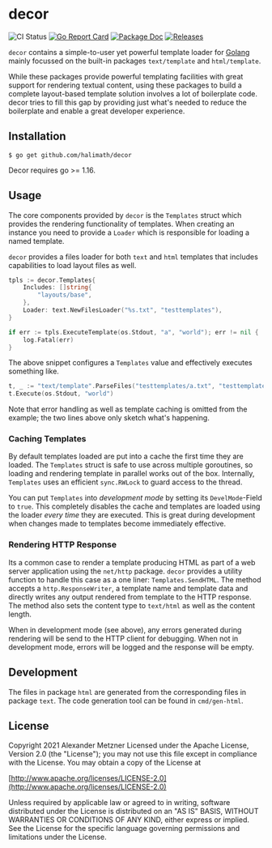 # decor

![CI Status][ci-img-url] [![Go Report Card][go-report-card-img-url]][go-report-card-url] [![Package Doc][package-doc-img-url]][package-doc-url] [![Releases][release-img-url]][release-url]

`decor` contains a simple-to-user yet powerful template loader
for [Golang](https://golang.org) mainly focussed on the built-in 
packages `text/template` and `html/template`.

While these packages provide powerful templating facilities with
great support for rendering textual content, using these packages
to build a complete layout-based template solution involves a lot
of boilerplate code. decor tries to fill this gap by providing just
what's needed to reduce the boilerplate and enable a great developer
experience.

## Installation

```
$ go get github.com/halimath/decor
```

Decor requires go >= 1.16.

## Usage

The core components provided by `decor` is the `Templates` struct which
provides the rendering functionality of templates. When creating an instance
you need to provide a `Loader` which is responsible for loading a named template.

`decor` provides a files loader for both `text` and `html` templates that includes
capabilities to load layout files as well.

```go
tpls := decor.Templates{
    Includes: []string{
        "layouts/base",
    },
    Loader: text.NewFilesLoader("%s.txt", "testtemplates"),
}

if err := tpls.ExecuteTemplate(os.Stdout, "a", "world"); err != nil {
    log.Fatal(err)
}
```

The above snippet configures a `Templates` value and effectively executes something like.

```go
t, _ := "text/template".ParseFiles("testtemplates/a.txt", "testtemplates/layouts/base.txt")
t.Execute(os.Stdout, "world")
```

Note that error handling as well as template caching is omitted from the example; the two lines above
only sketch what's happening.

### Caching Templates

By default templates loaded are put into a cache the first time they are loaded. The `Templates` struct
is safe to use across multiple goroutines, so loading and rendering template in parallel works out of the
box. Internally, `Templates` uses an efficient `sync.RWLock` to guard access to the thread.

You can put `Templates` into _development mode_ by setting its `DevelMode`-Field to `true`. This 
completely disables the cache and templates are loaded using the loader _every time_ they are executed. 
This is great during development when changes made to templates become immediately effective.

### Rendering HTTP Response

Its a common case to render a template producing HTML as part of a web server application using the 
`net/http` package. `decor` provides a utility function to handle this case as a one liner:
`Templates.SendHTML`. The method accepts a `http.ResponseWriter`, a template name and template data
and directly writes any output rendered from template to the HTTP response. The method also sets the
content type to `text/html` as well as the content length.

When in development mode (see above), any errors generated during rendering will be send to the HTTP 
client for debugging. When not in development mode, errors will be logged and the response will be empty.

## Development

The files in package `html` are generated from the corresponding files in package `text`. The code 
generation tool can be found in `cmd/gen-html`. 

## License

Copyright 2021 Alexander Metzner
Licensed under the Apache License, Version 2.0 (the "License");
you may not use this file except in compliance with the License.
You may obtain a copy of the License at

[http://www.apache.org/licenses/LICENSE-2.0](http://www.apache.org/licenses/LICENSE-2.0)

Unless required by applicable law or agreed to in writing, software
distributed under the License is distributed on an "AS IS" BASIS,
WITHOUT WARRANTIES OR CONDITIONS OF ANY KIND, either express or implied.
See the License for the specific language governing permissions and
limitations under the License.

[ci-img-url]: https://github.com/halimath/decor/workflows/CI/badge.svg
[go-report-card-img-url]: https://goreportcard.com/badge/github.com/halimath/decor
[go-report-card-url]: https://goreportcard.com/report/github.com/halimath/decor
[package-doc-img-url]: https://img.shields.io/badge/GoDoc-Reference-blue.svg
[package-doc-url]: https://pkg.go.dev/github.com/halimath/decor
[release-img-url]: https://img.shields.io/github/v/release/halimath/decor.svg
[release-url]: https://github.com/halimath/decor/releases

